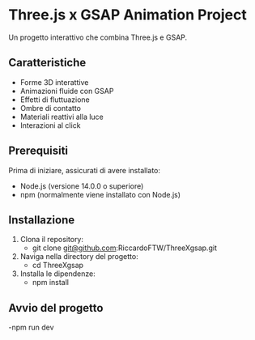 # Three.js x GSAP Animation Project

Un progetto interattivo che combina Three.js e GSAP.

## Caratteristiche

- Forme 3D interattive
- Animazioni fluide con GSAP
- Effetti di fluttuazione
- Ombre di contatto
- Materiali reattivi alla luce
- Interazioni al click

## Prerequisiti
Prima di iniziare, assicurati di avere installato:
- Node.js (versione 14.0.0 o superiore)
- npm (normalmente viene installato con Node.js)

## Installazione
1. Clona il repository:
   - git clone git@github.com:RiccardoFTW/ThreeXgsap.git
2. Naviga nella directory del progetto:
   - cd ThreeXgsap
3. Installa le dipendenze:
   - npm install

## Avvio del progetto
-npm run dev
